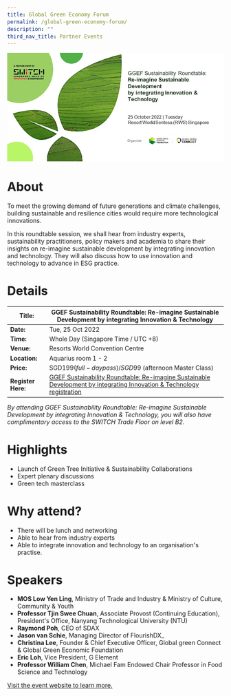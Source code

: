 ```yaml
---
title: Global Green Economy Forum
permalink: /global-green-economy-forum/
description: ""
third_nav_title: Partner Events
---
```

![GGEF SWITCH 2022](/images/GGEF.jpg)
# About
To meet the growing demand of future generations and climate challenges, building sustainable and resilience cities would require more technological innovations. 

In this roundtable session, we shall hear from industry experts, sustainability practitioners, policy makers and academia to share their insights on re-imagine sustainable development by integrating innovation and technology. They will also discuss how to use innovation and technology to advance in ESG practice.

# Details

| **Title:** | **GGEF Sustainability Roundtable: Re-imagine Sustainable Development by integrating Innovation & Technology** |
| -------- | -------- |
|**Date:** | Tue, 25 Oct 2022 |
| **Time:** | Whole Day (Singapore Time / UTC +8) |
|**Venue:** | Resorts World Convention Centre |
|**Location:** | Aquarius room 1 - 2 |
|**Price:** | SGD$199 (full-day pass) / SGD$99 (afternoon Master Class) |
|**Register Here:** | [GGEF Sustainability Roundtable: Re-imagine Sustainable Development by integrating Innovation & Technology registration](https://ggefsustainabilityroundtable.eventbrite.sg )

*By attending GGEF Sustainability Roundtable: Re-imagine Sustainable Development by integrating Innovation & Technology, you will also have complimentary access to the SWITCH Trade Floor on level B2.*

# Highlights
*   Launch of Green Tree Initiative & Sustainability Collaborations 
*   Expert plenary discussions
*   Green tech masterclass 


# Why attend?
* There will be lunch and networking 
* Able to hear from industry experts 
* Able to integrate innovation and technology to an organisation's practise.

# Speakers
*   **MOS Low Yen Ling**, Ministry of Trade and Industry & Ministry of Culture, Community & Youth
*   **Professor Tjin Swee Chuan**, Associate Provost (Continuing Education), President's Office, Nanyang Technological University (NTU)
*   **Raymond Poh**, CEO of SDAX
*   **Jason van Schie**, Managing Director of FlourishDX_
* **Christina Lee**, Founder & Chief Executive Officer, Global green Connect & Global Green Economic Foundation
* **Eric Loh**, Vice President, G Element
* **Professor William Chen**, Michael Fam Endowed Chair Professor in Food Science and Technology

[Visit the event website to learn more.](www.ggef.com/roundtable )